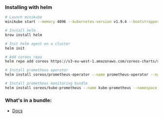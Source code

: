 ### Installing with helm
```bash
# Launch minikube
minikube start --memory 4096 --kubernetes-version v1.9.4 --bootstrapper kubeadm

# Install helm
brew install helm

# Init helm agent on a cluster
helm init

# Add coreos repo
helm repo add coreos https://s3-eu-west-1.amazonaws.com/coreos-charts/stable/

# Install prometheus operator
helm install coreos/prometheus-operator --name prometheus-operator --namespace monitoring

# Install prometheus monitoring bundle
helm install coreos/kube-prometheus --name kube-prometheus --namespace monitoring
```
### What's in a bundle:
- [Docs](https://github.com/coreos/prometheus-operator/tree/master/contrib/kube-prometheus#kube-prometheus)